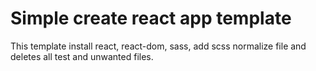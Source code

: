 # Simple create react app template

This template install react, react-dom, sass, add scss normalize file and deletes all test and unwanted files.
